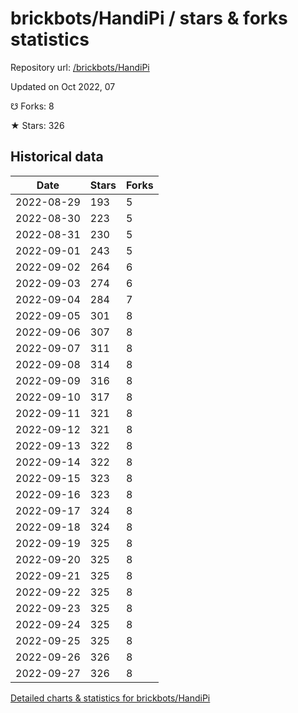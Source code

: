 # brickbots/HandiPi / stars & forks statistics

Repository url: [/brickbots/HandiPi](https://github.com/brickbots/HandiPi)

Updated on Oct 2022, 07

☋ Forks: 8

★ Stars: 326

## Historical data
| Date | Stars | Forks |
|------|-------|-------|
| 2022-08-29 | 193 | 5 | 
| 2022-08-30 | 223 | 5 | 
| 2022-08-31 | 230 | 5 | 
| 2022-09-01 | 243 | 5 | 
| 2022-09-02 | 264 | 6 | 
| 2022-09-03 | 274 | 6 | 
| 2022-09-04 | 284 | 7 | 
| 2022-09-05 | 301 | 8 | 
| 2022-09-06 | 307 | 8 | 
| 2022-09-07 | 311 | 8 | 
| 2022-09-08 | 314 | 8 | 
| 2022-09-09 | 316 | 8 | 
| 2022-09-10 | 317 | 8 | 
| 2022-09-11 | 321 | 8 | 
| 2022-09-12 | 321 | 8 | 
| 2022-09-13 | 322 | 8 | 
| 2022-09-14 | 322 | 8 | 
| 2022-09-15 | 323 | 8 | 
| 2022-09-16 | 323 | 8 | 
| 2022-09-17 | 324 | 8 | 
| 2022-09-18 | 324 | 8 | 
| 2022-09-19 | 325 | 8 | 
| 2022-09-20 | 325 | 8 | 
| 2022-09-21 | 325 | 8 | 
| 2022-09-22 | 325 | 8 | 
| 2022-09-23 | 325 | 8 | 
| 2022-09-24 | 325 | 8 | 
| 2022-09-25 | 325 | 8 | 
| 2022-09-26 | 326 | 8 | 
| 2022-09-27 | 326 | 8 | 


[Detailed charts & statistics for brickbots/HandiPi](https://reviewgithub.com/rep/brickbots/HandiPi)
